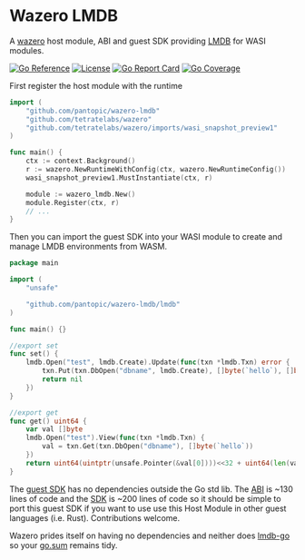 # Wazero LMDB

A [wazero](github.com/tetratelabs/wazero) host module, ABI and guest SDK providing [LMDB](github.com/PowerDNS/lmdb-go/lmdb) for WASI modules.

[![Go Reference](https://godoc.org/github.com/pantopic/wazero-lmdb?status.svg)](https://godoc.org/github.com/pantopic/wazero-lmdb)
[![License](https://img.shields.io/badge/License-Apache_2.0-dd6600.svg)](https://opensource.org/licenses/Apache-2.0)
[![Go Report Card](https://goreportcard.com/badge/github.com/pantopic/wazero-lmdb?4)](https://goreportcard.com/report/github.com/pantopic/wazero-lmdb)
[![Go Coverage](https://github.com/pantopic/wazero-lmdb/wiki/coverage.svg)](https://raw.githack.com/wiki/pantopic/wazero-lmdb/coverage.html)

First register the host module with the runtime

```go
import (
	"github.com/pantopic/wazero-lmdb"
	"github.com/tetratelabs/wazero"
	"github.com/tetratelabs/wazero/imports/wasi_snapshot_preview1"
)

func main() {
	ctx := context.Background()
	r := wazero.NewRuntimeWithConfig(ctx, wazero.NewRuntimeConfig())
	wasi_snapshot_preview1.MustInstantiate(ctx, r)

	module := wazero_lmdb.New()
	module.Register(ctx, r)
	// ...
}
```

Then you can import the guest SDK into your WASI module to create and manage LMDB environments from WASM.

```go
package main

import (
	"unsafe"

	"github.com/pantopic/wazero-lmdb/lmdb"
)

func main() {}

//export set
func set() {
	lmdb.Open("test", lmdb.Create).Update(func(txn *lmdb.Txn) error {
		txn.Put(txn.DbOpen("dbname", lmdb.Create), []byte(`hello`), []byte(`world`))
		return nil
	})
}

//export get
func get() uint64 {
	var val []byte
	lmdb.Open("test").View(func(txn *lmdb.Txn) {
		val = txn.Get(txn.DbOpen("dbname"), []byte(`hello`))
	})
	return uint64(uintptr(unsafe.Pointer(&val[0])))<<32 + uint64(len(val))
}
```

The [guest SDK](https://pkg.go.dev/github.com/pantopic/wazero-lmdb/lmdb) has no dependencies outside the Go std lib.
The [ABI](lmdb/abi.go) is ~130 lines of code and the [SDK](lmdb/sdk.go) is ~200 lines of code so it should be simple
to port this guest SDK if you want to use use this Host Module in other guest languages (i.e. Rust).
Contributions welcome.

Wazero prides itself on having no dependencies and neither does [lmdb-go](github.com/PowerDNS/lmdb-go/lmdb) so your [go.sum](go.sum) remains tidy.
